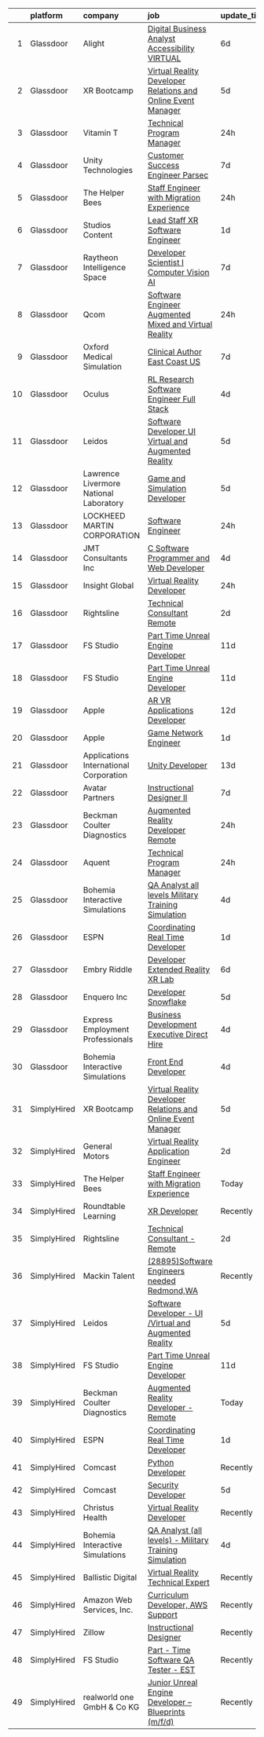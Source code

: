 

|    | platform    | company                                | job                                                                                                                                                                                                                                                                                                                                                                                                                                                                                                                                                                                                                                                                                                                                                                                                                                                                                                                                                                                                                                                                                                                                                                                                                                                                                                                                                                                                                                                                            | update_time   | location             |
|---:|:------------|:---------------------------------------|:-------------------------------------------------------------------------------------------------------------------------------------------------------------------------------------------------------------------------------------------------------------------------------------------------------------------------------------------------------------------------------------------------------------------------------------------------------------------------------------------------------------------------------------------------------------------------------------------------------------------------------------------------------------------------------------------------------------------------------------------------------------------------------------------------------------------------------------------------------------------------------------------------------------------------------------------------------------------------------------------------------------------------------------------------------------------------------------------------------------------------------------------------------------------------------------------------------------------------------------------------------------------------------------------------------------------------------------------------------------------------------------------------------------------------------------------------------------------------------|:--------------|:---------------------|
|  1 | Glassdoor   | Alight                                 | [Digital Business Analyst   Accessibility   VIRTUAL ](https://www.glassdoor.com/partner/jobListing.htm?pos=120&ao=1136043&s=58&guid=00000182c980321588da4433fe930099&src=GD_JOB_AD&t=SR&vt=w&cs=1_c19a0fbd&cb=1661237998630&jobListingId=1008074929776&jrtk=3-0-1gb4o0cn2m6pn801-1gb4o0cnk20b6000-4b10c927fff60ba8-)                                                                                                                                                                                                                                                                                                                                                                                                                                                                                                                                                                                                                                                                                                                                                                                                                                                                                                                                                                                                                                                                                                                                                           | 6d            | Chicago, IL          |
|  2 | Glassdoor   | XR Bootcamp                            | [Virtual Reality Developer Relations and Online Event Manager](https://www.glassdoor.com/partner/jobListing.htm?pos=117&ao=1136043&s=58&guid=00000182c980321588da4433fe930099&src=GD_JOB_AD&t=SR&vt=w&ea=1&cs=1_bb9480f5&cb=1661237998630&jobListingId=1008076540658&jrtk=3-0-1gb4o0cn2m6pn801-1gb4o0cnk20b6000-40360dfe05569299-)                                                                                                                                                                                                                                                                                                                                                                                                                                                                                                                                                                                                                                                                                                                                                                                                                                                                                                                                                                                                                                                                                                                                             | 5d            | Remote               |
|  3 | Glassdoor   | Vitamin T                              | [Technical Program Manager](https://www.glassdoor.com/partner/jobListing.htm?pos=112&ao=1110586&s=58&guid=00000182c980321588da4433fe930099&src=GD_JOB_AD&t=SR&vt=w&cs=1_449ad6a6&cb=1661237998629&jobListingId=1008086601387&cpc=AC285F3A3ECA6BB0&jrtk=3-0-1gb4o0cn2m6pn801-1gb4o0cnk20b6000-67c6287ecce68a37--6NYlbfkN0DMrcEu7yrtATojKJA7cEzGQ3FdRGWLh0CZQInL4ECGI6k5tN82kdM0cJmh4vC7Gggw8cacIuBudke9VRwAC5DRGprSKIKcx0RfO721pwjXJfDpKhi-a2AIuaaE1bv6tRYB4KvARZLAgdf5tOc01_UWgiF7ydGuqSYn3g3m9yszi8unaAAtGCD_hOEp10c2oYgIZEKpJWTlpeJ6l5Bp57nBlgwq1oPaUU_as-c9KyRlGPygfOjYUkEULwodGH7UzCZ8CIWlvmlW8917VhMg7uB-Eccp4SN5SRc7TbeYJ1ybz3UAJbY7SoLK_sym9luaVertxBMKEuozqaWPmbBdydnhnYgq8SpREpVLC0oYNkBlyMNl14z-S4lVo4y7h2iQ-blyj1XGU4CR3BLB8ThcOKD-_TbBpXWy3BXx4fBDX8jpt1JjFarEphTMnGWNse9pEHGM2BNqP0C8-dyrab4DBmtna5K8p5UTnNw%3D)                                                                                                                                                                                                                                                                                                                                                                                                                                                                                                                                                                                                                                                  | 24h           | Seattle, WA          |
|  4 | Glassdoor   | Unity Technologies                     | [Customer Success Engineer  Parsec](https://www.glassdoor.com/partner/jobListing.htm?pos=130&ao=1136043&s=58&guid=00000182c980321588da4433fe930099&src=GD_JOB_AD&t=SR&vt=w&cs=1_09244c32&cb=1661237998633&jobListingId=1008072440077&jrtk=3-0-1gb4o0cn2m6pn801-1gb4o0cnk20b6000-ce147e2fa8a4ca0d-)                                                                                                                                                                                                                                                                                                                                                                                                                                                                                                                                                                                                                                                                                                                                                                                                                                                                                                                                                                                                                                                                                                                                                                             | 7d            | Bellevue, WA         |
|  5 | Glassdoor   | The Helper Bees                        | [Staff Engineer with Migration Experience](https://www.glassdoor.com/partner/jobListing.htm?pos=127&ao=1136043&s=58&guid=00000182c980321588da4433fe930099&src=GD_JOB_AD&t=SR&vt=w&ea=1&cs=1_15641cc0&cb=1661237998632&jobListingId=1008085987439&jrtk=3-0-1gb4o0cn2m6pn801-1gb4o0cnk20b6000-d7c6135db8da38a0-)                                                                                                                                                                                                                                                                                                                                                                                                                                                                                                                                                                                                                                                                                                                                                                                                                                                                                                                                                                                                                                                                                                                                                                 | 24h           | Remote               |
|  6 | Glassdoor   | Studios Content                        | [Lead  Staff  XR Software Engineer](https://www.glassdoor.com/partner/jobListing.htm?pos=106&ao=1110586&s=58&guid=00000182c980321588da4433fe930099&src=GD_JOB_AD&t=SR&vt=w&cs=1_0ae684ad&cb=1661237998628&jobListingId=1008084142322&cpc=5EFBB0462F9C6B7A&jrtk=3-0-1gb4o0cn2m6pn801-1gb4o0cnk20b6000-52da17fde8def50e--6NYlbfkN0DAFTyt7pbDCC2JPO79CSdi1dIb81yjczP5qsKcZIxgiYm3-7g-689UM0rgypL64cqe_oj2KYsq9yQ42C_6Oqk-vvcsFRLPb8XJYqL8oZMsjjVg0BntxMODKJS6A1seYf_d8EpsNbB6kHhyEOHJ6U5H9SlVlgM019H8VqOoQx5xmNjZrJGN_WLesEsGqxnwbMPNR3xwA01hKdkksT9KeGLG6F6y6e5DlG_G2yQEYwXZ6FW3JYxZxbUBb9ocssBrfi-njuUkramqheOKkiiHXmdzC7JdcQ7MYEf7zSUhc70rpyKqgwdfG4QBqxtul8Li9rV_xrKiAM4tJ3A4x3i33bz6rmeEmOFvvDvSwlpf8-rlPy5owiq7S9QUZTZGruhXmscRs2HdvLgLAr0Jdyh_ndBEi2LP-bdyRftX_goBqGmSJLLCD_q8Ild_63ApsAV0f34%3D)                                                                                                                                                                                                                                                                                                                                                                                                                                                                                                                                                                                                                                                                          | 1d            | Glendale, CA         |
|  7 | Glassdoor   | Raytheon Intelligence   Space          | [Developer Scientist I   Computer Vision AI](https://www.glassdoor.com/partner/jobListing.htm?pos=128&ao=1136043&s=58&guid=00000182c980321588da4433fe930099&src=GD_JOB_AD&t=SR&vt=w&cs=1_c5155988&cb=1661237998633&jobListingId=1008072877099&jrtk=3-0-1gb4o0cn2m6pn801-1gb4o0cnk20b6000-4cc26cd412725a52-)                                                                                                                                                                                                                                                                                                                                                                                                                                                                                                                                                                                                                                                                                                                                                                                                                                                                                                                                                                                                                                                                                                                                                                    | 7d            | Cambridge, MA        |
|  8 | Glassdoor   | Qcom                                   | [Software Engineer   Augmented  Mixed and Virtual Reality](https://www.glassdoor.com/partner/jobListing.htm?pos=116&ao=1136043&s=58&guid=00000182c980321588da4433fe930099&src=GD_JOB_AD&t=SR&vt=w&cs=1_e0de465d&cb=1661237998629&jobListingId=1008086104832&jrtk=3-0-1gb4o0cn2m6pn801-1gb4o0cnk20b6000-f92fa02f8e93d358-)                                                                                                                                                                                                                                                                                                                                                                                                                                                                                                                                                                                                                                                                                                                                                                                                                                                                                                                                                                                                                                                                                                                                                      | 24h           | San Diego, CA        |
|  9 | Glassdoor   | Oxford Medical Simulation              | [Clinical Author  East Coast US](https://www.glassdoor.com/partner/jobListing.htm?pos=126&ao=1136043&s=58&guid=00000182c980321588da4433fe930099&src=GD_JOB_AD&t=SR&vt=w&cs=1_9fcb192e&cb=1661237998632&jobListingId=1008071896215&jrtk=3-0-1gb4o0cn2m6pn801-1gb4o0cnk20b6000-aefe6404ee752590-)                                                                                                                                                                                                                                                                                                                                                                                                                                                                                                                                                                                                                                                                                                                                                                                                                                                                                                                                                                                                                                                                                                                                                                                | 7d            | Boston, MA           |
| 10 | Glassdoor   | Oculus                                 | [RL Research Software Engineer   Full Stack](https://www.glassdoor.com/partner/jobListing.htm?pos=104&ao=1110586&s=58&guid=00000182c980321588da4433fe930099&src=GD_JOB_AD&t=SR&vt=w&cs=1_b42981d4&cb=1661237998628&jobListingId=1008078786577&cpc=75B6770C194DCF89&jrtk=3-0-1gb4o0cn2m6pn801-1gb4o0cnk20b6000-39bd0de3be1eda5c--6NYlbfkN0DYl4UJW4r1Vl7FEn6T9F-rD9lpC-0oMJVSiWjK_MGUd8e8cHXcpv6KPyjLHZEfqkVCSz7qx1TovhZCRjwQJx2RXIYbc6JW2AVnDCSsFmoLK9g7FJ4M3a7Zue-wdr_ufKm6lOamsim_oGI6m-ChnWmnkgJV8iiImW-b-0qYy657sPkmBDPowJUpkRtcewgwgosf0Obz9mvvj6cS5GDHQxjh3MX5R6HO78I6COlf6v8JxrvdfOLSIx3beF_l8meHOb4qWHPZgUgARPO9OWcqP8yMF4A79sPNo4T0JEExE3o5nPderVMO_EcvC12CpqLkg2YCHC6ps_CMMPoijNX2nEjwjDQhj9gUJATQCuYo9bgj80QIvDJgLTWrZclyxJen71LbuIdg0Li5J8PscOQT_7sujdkVr2YDX-zghkQ09DX6uLA931r_MF11hakYiX13sVnSJepJ91UiGexP2xUDRQ7lTIgkUKfyslrWlg-dCmEFHROTLGtkQptQLow9hcNBvlSULRg9-icACS7cgZZU2mZjbtOVplBGrNdrSTRO6rO8fES8LocHgVnOIyS3Gw-O9DAj8UmMdv23CtGCFb92wkX_bH37mFxytXz607EYVu2nwzAkwwPTNb-ZZdxL1zvySHEfzUOa9TnnrdxPbKOk30tbYi28CGwlWhmhf-iuiNdhRFleO9riOe0yDXgpBTFpancDBV9-ZF0zvQ86SUh-6RIqYSi5nOCb6lR0LGA--pM6pd07JEf9oEA0oHoYukRLVvdV9DFILMDerIZdpstgv5EgS2VQyAi-MztDGWWwAqJfYv3hzqpimFT3f1A9E1mLUgp8O9Gm-GcctKmz-jq6y3PMOFG16fghmfqnArnyVsomuzJ_5y8qijA8M2M_zeiy70uRyT_qcJLcY3awirgiDg-bRgWCtACGrDS9fzV3pCeOdOC91snQld42WkAUZS0in5U7tfqMAX-4ZvG36jm3POAwokWwJtQ9y1tJVZKrLDL1dFydSjrYkAn58uiM5Mo9A6f7h6BptCVyOMMypmKEIjEPGBVgfA6kSlk9l95KjOmGM1A8GHZiPjkGHe8A77ObhK4%3D) | 4d            | Seattle, WA          |
| 11 | Glassdoor   | Leidos                                 | [Software Developer   UI  Virtual and Augmented Reality](https://www.glassdoor.com/partner/jobListing.htm?pos=102&ao=1110586&s=58&guid=00000182c980321588da4433fe930099&src=GD_JOB_AD&t=SR&vt=w&cs=1_40a43478&cb=1661237998628&jobListingId=1008077271826&cpc=A0032DE20586B9BD&jrtk=3-0-1gb4o0cn2m6pn801-1gb4o0cnk20b6000-00cd903cd62788fc--6NYlbfkN0CZUO70VSdYKA8PR3jfrSh5ljhqJhfDt0PzQCMubt8cRihWbmqO_-Ccw6DGinMZCyJzkaFxd7N7OqMyGmEHSKB1kslckWKLwPCBcZhEd3jGlq5d3SmluoLsMVZyld88sLpr1kDfBznTNAO-J-XdWqpErp3ozdklj28lvMojXzqmC7KrdJSFEzheGnE0577I-YceSVCSnw3I11tnhAX-2WrajJ_v-yz3Et2sK9mlusZd6QO54_lU4HB0SfxBfd_8Q9M_ZZz6DTOVIRVWZSBTg1NyqJeJG2JTTDHGtqyZ8rFs-pabq8gOWoHOfrNVb2OCs6ihNm-AOyn9gTwPFygq-1ql5q9GYaOu9kbT_ijSPBNm6xNkt0uRqbN4QbVl_h4szMTi9qrJw5RGD98x1W4Ija_Ff6cSqrXzKkkJyl7rvIJNBZBlXSt3b8mXUTim-T67LYe-O-7QoGRffBa2I9YSqxIKh9jK2suTfbEV2ZINxXl5W3oRGy9ilOGhZMasRJzixYzQmg_sWC4ZJO87XN0e5Zu4sn_kZHyVWV6x7dmyyNO4U4murT3XRnlNtBV6WkTcDNRL0ZAXXVn1n_AmbwlBSVGW5vaN-mfFTAHR71J8E2402P4bsSVV5y42)                                                                                                                                                                                                                                                                                                                                                                                                                                                                   | 5d            | Bethesda, MD         |
| 12 | Glassdoor   | Lawrence Livermore National Laboratory | [Game and Simulation Developer](https://www.glassdoor.com/partner/jobListing.htm?pos=122&ao=1136043&s=58&guid=00000182c980321588da4433fe930099&src=GD_JOB_AD&t=SR&vt=w&cs=1_8d44e5de&cb=1661237998630&jobListingId=1008076483323&jrtk=3-0-1gb4o0cn2m6pn801-1gb4o0cnk20b6000-9e68e00d5c18058c-)                                                                                                                                                                                                                                                                                                                                                                                                                                                                                                                                                                                                                                                                                                                                                                                                                                                                                                                                                                                                                                                                                                                                                                                 | 5d            | Livermore, CA        |
| 13 | Glassdoor   | LOCKHEED MARTIN CORPORATION            | [Software Engineer](https://www.glassdoor.com/partner/jobListing.htm?pos=124&ao=1136043&s=58&guid=00000182c980321588da4433fe930099&src=GD_JOB_AD&t=SR&vt=w&cs=1_05b2af13&cb=1661237998630&jobListingId=1008087378236&jrtk=3-0-1gb4o0cn2m6pn801-1gb4o0cnk20b6000-23d35b3580a486c7-)                                                                                                                                                                                                                                                                                                                                                                                                                                                                                                                                                                                                                                                                                                                                                                                                                                                                                                                                                                                                                                                                                                                                                                                             | 24h           | Bethesda, MD         |
| 14 | Glassdoor   | JMT Consultants Inc                    | [C  Software Programmer and Web Developer](https://www.glassdoor.com/partner/jobListing.htm?pos=121&ao=1136043&s=58&guid=00000182c980321588da4433fe930099&src=GD_JOB_AD&t=SR&vt=w&ea=1&cs=1_4f0d05cc&cb=1661237998630&jobListingId=1008078553025&jrtk=3-0-1gb4o0cn2m6pn801-1gb4o0cnk20b6000-7290d635d20875e0-)                                                                                                                                                                                                                                                                                                                                                                                                                                                                                                                                                                                                                                                                                                                                                                                                                                                                                                                                                                                                                                                                                                                                                                 | 4d            | Atlanta, GA          |
| 15 | Glassdoor   | Insight Global                         | [Virtual Reality Developer](https://www.glassdoor.com/partner/jobListing.htm?pos=107&ao=1110586&s=58&guid=00000182c980321588da4433fe930099&src=GD_JOB_AD&t=SR&vt=w&cs=1_a97b151d&cb=1661237998628&jobListingId=1008085662947&cpc=654405A9B1E0A9F5&jrtk=3-0-1gb4o0cn2m6pn801-1gb4o0cnk20b6000-b672cc579aff1b8d--6NYlbfkN0BKkHZu3wF05EeDimN_p6sYpKCMArvwa95YdH7UpkaBCqc7l59ErwqcBcgQZCUm6hiub7w6EmOXB-hQkhu-NibfSlYijYzqdr_-WfKWwDf_TFfBiOPuFPOArXv1yGSigxW99jrJb4JMafaM_bqxQGT7da7A3H3ATa-neHYcocURJrNaPuT4BEy9MOItWRRwTcmHUXIwJ_L6QOgYQXyMZdpIp_iaPId-VQaml1idjFkHuKNa6zqTUAqtCGJaJ4au7rBkvLpouRtNjR-zmh43grXimRNBZ7A-GXaRhxZffftp4ms-YNpN20JR6DWRKwmFIYQkyCu5Y_UT7Wo9cpAnIe-Q73L6EPjmOd3njh8_ZhlSwb_nQl2zliXk1kV88mvGUsqDaQl3ROdl1HF-9M_wMWsS2TqNOJwMEdh81j2jJPdgBzXY8REAHuyLELm6MHbSspLKERf4K0tbLa7zwKrxL2N2kz1zVVZZ81fXXXNsISFTRw%3D%3D)                                                                                                                                                                                                                                                                                                                                                                                                                                                                                                                                                                                                                                    | 24h           | Reston, VA           |
| 16 | Glassdoor   | Rightsline                             | [Technical Consultant   Remote](https://www.glassdoor.com/partner/jobListing.htm?pos=119&ao=1136043&s=58&guid=00000182c980321588da4433fe930099&src=GD_JOB_AD&t=SR&vt=w&ea=1&cs=1_b16d0e00&cb=1661237998630&jobListingId=1008082533576&jrtk=3-0-1gb4o0cn2m6pn801-1gb4o0cnk20b6000-b28c18853c3c68fb-)                                                                                                                                                                                                                                                                                                                                                                                                                                                                                                                                                                                                                                                                                                                                                                                                                                                                                                                                                                                                                                                                                                                                                                            | 2d            | Los Angeles, CA      |
| 17 | Glassdoor   | FS Studio                              | [Part Time Unreal Engine Developer](https://www.glassdoor.com/partner/jobListing.htm?pos=115&ao=1136043&s=58&guid=00000182c980321588da4433fe930099&src=GD_JOB_AD&t=SR&vt=w&cs=1_ae945345&cb=1661237998629&jobListingId=1008067102163&jrtk=3-0-1gb4o0cn2m6pn801-1gb4o0cnk20b6000-a990c51b6cabe093-)                                                                                                                                                                                                                                                                                                                                                                                                                                                                                                                                                                                                                                                                                                                                                                                                                                                                                                                                                                                                                                                                                                                                                                             | 11d           | Remote               |
| 18 | Glassdoor   | FS Studio                              | [Part Time Unreal Engine Developer](https://www.glassdoor.com/partner/jobListing.htm?pos=114&ao=1136043&s=58&guid=00000182c980321588da4433fe930099&src=GD_JOB_AD&t=SR&vt=w&ea=1&cs=1_5a27070a&cb=1661237998629&jobListingId=1008067041743&jrtk=3-0-1gb4o0cn2m6pn801-1gb4o0cnk20b6000-6bf5bcf63a3e2505-)                                                                                                                                                                                                                                                                                                                                                                                                                                                                                                                                                                                                                                                                                                                                                                                                                                                                                                                                                                                                                                                                                                                                                                        | 11d           | Remote               |
| 19 | Glassdoor   | Apple                                  | [AR VR Applications Developer](https://www.glassdoor.com/partner/jobListing.htm?pos=108&ao=1110586&s=58&guid=00000182c980321588da4433fe930099&src=GD_JOB_AD&t=SR&vt=w&cs=1_c9a76720&cb=1661237998629&jobListingId=1008064548798&cpc=F41FEAB56D215062&jrtk=3-0-1gb4o0cn2m6pn801-1gb4o0cnk20b6000-5b18afaa85b6f89c--6NYlbfkN0BvKrLyj5gPmtZO9T8euul8TCxuuKNOtzRJOomxnwSEodTz2Bc-sPZlbtkML8D-m4oxb_hpOtMKg-ZWAJOl8Gt0osaIcQnV1Vxg6fD3dWLJ_HF7jZsKhKZ-5fAeIli_bHF2Z_f6m9oie3yysZsUZa-WVwUykagV7lo4oQuDqlIsPatlLiD_5zPcGU0mHDzLo6P9DU1kZd5jmt2IZK7MPCyFPe9zGcIm7nb0DlZi67JaWKIOiP2HQ8cHwxCVT1xQihy9Vyp8NtxaLJobhMsWnUKyHRyMYHmznZqFXAamB6PYcf7PYOO7TZuvsCO01vajNrGAM5DpeReD3Y0VGrG7U2pDhcHjx6dslRRypfYK_IrH1i_VMdAE2kO0H75_VoRETQFk6Hxa6q0B03AcKTbrERnw7pBQ1ohd0LBdGjX1bB8Rj3pC9hmPMcJRIZHpF8U8R6PJkxkk86S6i0Vvo3Wnpy1NWMtNDddkHWuTAIhL0Z3-19KCzfVvbreTR30Z43HIqNQKLWRbuoF2vvfPMiLV1nLjhBTTrckPpClIQgbAQ5jSTQnssGxnsTRNTYyDA9c7v2-m73JZrbeoMR_3jyLsx81Z12fEdJWAZzsN1y_oFFzkXIrAj4k-ohdyhmbmqCedbepRcugthrl3FR9FPl1afR_7a0pk3jF39rzh_yazy44ygestoguQFvy6AuPEREhisL-ukjNsyOJPzkRrqRNIfvwIiQCOdve2V3AbmteMMDYxoupoK7SFIzZ8YNaSy4DnTXHAJHUSXlgsy0AZI0cmkeUiPTmPUdP-skccZY3-z06KQ6NhFPHL1l68l7aN7FHxM6ZETpvc5k5kj7hMuClZ5IS6S6543cbGCsO2QhzJDRtP737Ek2TBqckCAJyhok5QCQ2wlRUM4QSkXDGhXk1diy93PgujSlW7TiYTYcli37JtdoCtYtH1bMXD-aC0YKppn_TD8SqwV2PwXw%3D%3D)                                                                                                                                 | 12d           | Boulder, CO          |
| 20 | Glassdoor   | Apple                                  | [Game Network Engineer](https://www.glassdoor.com/partner/jobListing.htm?pos=109&ao=1110586&s=58&guid=00000182c980321588da4433fe930099&src=GD_JOB_AD&t=SR&vt=w&cs=1_5e2cedde&cb=1661237998629&jobListingId=1008084352778&cpc=3BA4CE39D5B5DEF5&jrtk=3-0-1gb4o0cn2m6pn801-1gb4o0cnk20b6000-0eebe14d3a1350bf--6NYlbfkN0BvKrLyj5gPmtZO9T8euul8TCxuuKNOtzRJOomxnwSEodTz2Bc-sPZl29JElYHfcoQh2CHthAclW31PwahUMPiq0T64AkytA8jlmhLffKzLjGO3jno4_3oSyrs5rH26pVd0-4LMSvBdNa25BFeT4ULo_lF5BtS_mWou2u-xHtI7hwk19X1eJtYdUNQkqUPhC-xzTLinDGFGHkOo722FhlTpjaQalgIDJqqYzkPwBTrJot8_mRQdCzOxPaXPRfRw72WR43sTuDSCMea0jMOnaIAI5icJUsVdtdlUe6cnLxPwjuk0l7F4lQECjnVLdQcHkMOjMvylOCF-QB1hJr28_RyVZGA3QB9kNHRcs6uNhl16iU0cx1AX6sg5k__GP88Wgi-TNzpSXKBv-pZPsF-i8MeCpWP5TgN5DEX3Y6gjk1R9hPPdTi2fetq4m6ZYekybThE7SWNMJC5zMYESnlvo2WRykZsU3fqhnx6nFw803fBZH1wEM8hmv6QcB2Z4lhhYXUtJw2DD55cUVr3eJ9OLKZmIdN8w3EyVRdT4eLCRad1I8UcXOECuhiu_OC0s6AZSN_hwsJlAMMpd8l60IbNPEd36taEmOEj7oQHwEZ2mgtrLVAcdviErqWBkIO8bbu5DIJNSO5wbF1oonhRP6pzqTtJnraw0G6IJWKCvkxZ_zz0Y4JXeB-YjY-yiiDoOAWwDs3RzwJ_bUIJOSHbnqr3LVxUZWobNaGHfSWHeG6LoZTTw22-yOdzlYG7b4zeW-L-EFy3fC6uNNSQC6AuU_-F81-25FGGBsgDldr7DvTaGi0mDldrjHaVLdz1LFyDbBkpCtgeCghpg0kyQECrnwxNq5RM3Q8_BBHHdAH1_ELjTvC0Xhqrx_nX482CzVpEGMGd3OWYTLifv4k_dRVa5B42zePfP6RRH3QOuHUKGvD4mvfTiZz7Mqzmj_cM0jTkWUrsnyQWLuCTe_Hm6cg%3D%3D)                                                                                                                                        | 1d            | Culver City, CA      |
| 21 | Glassdoor   | Applications International Corporation | [Unity Developer](https://www.glassdoor.com/partner/jobListing.htm?pos=101&ao=1110586&s=58&guid=00000182c980321588da4433fe930099&src=GD_JOB_AD&t=SR&vt=w&ea=1&cs=1_f8ff0506&cb=1661237998628&jobListingId=1008063343561&cpc=88FE657033F128A5&jrtk=3-0-1gb4o0cn2m6pn801-1gb4o0cnk20b6000-d2c8f4e37a635e67--6NYlbfkN0AS3oPsAAmCngCu4U51_2RxXyfS7TdWOFtWPOafNW52IwBtI59ZXPdtfA3svvnxya3IhrtIKjp-_N6sisgsKzSxprYS_YTJd_wl0lpONz31S7cWSlyk53jxFlw1zEgS45L7xh_Qm5NdssYe6ZlPZIHIsG1HV9E73ViLQpOpzxJIQP-E5wNvLwv0J4ilgglH_hfsLgTwEYCpI_koNwFYuLEoojh5_N3JJnkCmnxMda_TJeUzxXDJ5kB7OmevzEh5xCSZHihEK3AsX5NpzoMMve3-QcmtMLgjnAR4SADHOOND_OpyAGjNt9_S62nLREKumnFDaOEkKxGOqs5AWXebBNto09Jwx9K_DDIr_jutO3v7jYxBw7JlZ_WQridOoLNopaJlFKOG5NJMnYg5Z-fU-88QQokxNkJFygZQpZ-GutFrjGNK1RjBik0U4thcTifyfJ19GynQGiXJJ42vqyFNebR6pqQYA5UdAiPPzFO35zIEoUsFlFWEA7UKDMYSjRo1vCw%3D)                                                                                                                                                                                                                                                                                                                                                                                                                                                                                                                                                                                                                       | 13d           | San Diego, CA        |
| 22 | Glassdoor   | Avatar Partners                        | [Instructional Designer II](https://www.glassdoor.com/partner/jobListing.htm?pos=105&ao=1110586&s=58&guid=00000182c980321588da4433fe930099&src=GD_JOB_AD&t=SR&vt=w&ea=1&cs=1_429dbd41&cb=1661237998629&jobListingId=1008071905511&cpc=5E31031E1AFF45A7&jrtk=3-0-1gb4o0cn2m6pn801-1gb4o0cnk20b6000-21d0207488481c95--6NYlbfkN0CSE3POay3L6XNXi0aipSscdc1Zs2V3vZI2w3p7sV-Wv1bIWmPceOZiv0zhHpyXaxL7EL9HKTarCfZAPQSHMSwr9aIO0JG-vXCLOAQRlllkeZpUuIgedCyLxO4NVE-6tZUAxB_ME5cAyxCiu2ir9Y5FqnNy--TBFx0J4afeOTMLw1SnPadEH2ObDbzlenXyUZT95urINXUZgL9dzBQrI4IMsv4HuSzj359gRBm6jlhSK5Vd7DR1lojcg06gh9KAxeKrKccyxLA9kqgK0a-JETpDjQ-tPKBhLvgpYOoIIAwqmEmHcMdMSZWHHVT_fzY7MwhK61tWVl1vls0gx6A9uYfE9c8P6Bzccdk_99ev7UtJYzS2WQ3RwToofA4stowGf1N8_gvewHxqBq8BqDd1W2TWxUJ41VwC6jgDPSio6NQEkBrSLyzNCb4wQIH-gzB8SA-e9UBMBdLze4DhEuZhVsNtchNvG2xTXb7vsqVPUjFRIdgo0WCt1LRZQ9XJKax6_W8%3D)                                                                                                                                                                                                                                                                                                                                                                                                                                                                                                                                                                                                             | 7d            | Remote               |
| 23 | Glassdoor   | Beckman Coulter Diagnostics            | [Augmented Reality Developer   Remote](https://www.glassdoor.com/partner/jobListing.htm?pos=113&ao=1136043&s=58&guid=00000182c980321588da4433fe930099&src=GD_JOB_AD&t=SR&vt=w&cs=1_f75b15ca&cb=1661237998629&jobListingId=1008087472210&jrtk=3-0-1gb4o0cn2m6pn801-1gb4o0cnk20b6000-8eaeb65448d4c5a8-)                                                                                                                                                                                                                                                                                                                                                                                                                                                                                                                                                                                                                                                                                                                                                                                                                                                                                                                                                                                                                                                                                                                                                                          | 24h           | New York, NY         |
| 24 | Glassdoor   | Aquent                                 | [Technical Program Manager](https://www.glassdoor.com/partner/jobListing.htm?pos=110&ao=1110586&s=58&guid=00000182c980321588da4433fe930099&src=GD_JOB_AD&t=SR&vt=w&cs=1_76ef83ed&cb=1661237998629&jobListingId=1008086772699&cpc=B101C867B3EF2D75&jrtk=3-0-1gb4o0cn2m6pn801-1gb4o0cnk20b6000-760082170a49466b--6NYlbfkN0DMrcEu7yrtATojKJA7cEzGQ3FdRGWLh0CZQInL4ECGI9gD0Wolx9R2v-Aex0-GK04kX544nbyaW9m-XGE4g-shrf44UdULG7N2EPRZjyj5Xa9IJcEC4Cob7tRK_d32mXBT_zg9kBKQ_1XbX73ZUI3PtoEdAe1djfEzjWiqolRQlRFyvHSLQWaHo7j9jj43P6QyGtBf6Zb8hDlwE2OfnTvGpnHA7aStOdld3_RnuUxQIGmbdhCNbJXqz-UVuHDa-PPnVDMEJDzZryJ-1pksmk6FXwaAXBKalhAr6XOF_CLRhSIIKiLboM1wE8w48KQo2xaXvSAJQhfORA0fiDgbS8HgwrFZBw3610pZYSfM7PDa4t_hXr2ZcN5S9psjsgHYNCXuKbcxls0Z5BI9_uXMwMzv3VsHj4UtztSq9LpCSiGfmzmmBp2pBGQc33kydcnMgz5tyMwQp6M_93UP_P07Y3ZE)                                                                                                                                                                                                                                                                                                                                                                                                                                                                                                                                                                                                                                                                | 24h           | Seattle, WA          |
| 25 | Glassdoor   | Bohemia Interactive Simulations        | [QA Analyst  all levels    Military Training Simulation](https://www.glassdoor.com/partner/jobListing.htm?pos=129&ao=1136043&s=58&guid=00000182c980321588da4433fe930099&src=GD_JOB_AD&t=SR&vt=w&ea=1&cs=1_667a2434&cb=1661237998633&jobListingId=1008079811378&jrtk=3-0-1gb4o0cn2m6pn801-1gb4o0cnk20b6000-470b1a2d411ad420-)                                                                                                                                                                                                                                                                                                                                                                                                                                                                                                                                                                                                                                                                                                                                                                                                                                                                                                                                                                                                                                                                                                                                                   | 4d            | Orlando, FL          |
| 26 | Glassdoor   | ESPN                                   | [Coordinating Real Time Developer](https://www.glassdoor.com/partner/jobListing.htm?pos=103&ao=1110586&s=58&guid=00000182c980321588da4433fe930099&src=GD_JOB_AD&t=SR&vt=w&cs=1_d23c36dd&cb=1661237998628&jobListingId=1008083924554&cpc=6FC5BA77C9A4CD78&jrtk=3-0-1gb4o0cn2m6pn801-1gb4o0cnk20b6000-4cef1231aee6559d--6NYlbfkN0DAFTyt7pbDCC2JPO79CSdi1dIb81yjczP5qsKcZIxgiYm3-7g-689Ur9xqU8QiYHUS8egt5HEXbCqf9IEst1x0Ro6AnMW-4u9UrYH0zn4DrXX1smrEoxkL_EkTyhGjp2KcraoKlroD_d6OJcw_J0Y5W77BbspEnJOqfe_y0dUvarBF-FG-GMBf-tHn6ROpOJ8b6Ry-w-eHK0z74V5VXJYFf7PznjwuBvSk_e5v0xENXiJuzYoxGiLTrtxGzNkhchG1GYhh12wPpNX4o-P0ODliO3s6p25ZMO7E--rAn-SW9ndkqdUTRCj5G_2nEzJ3LIWaMnTaMaAyoZ_CSaq8GbsY-SRKfc9YRlaV2TaC3pWh_qY5oJJZe9nANKn6M_TK_ejl57-Lg64A5RlVLeZySR0GlLRqlqI19sLPhh3gCnWEhDer68ylwVCt45benW90d0o%3D)                                                                                                                                                                                                                                                                                                                                                                                                                                                                                                                                                                                                                                                                           | 1d            | Bristol, CT          |
| 27 | Glassdoor   | Embry Riddle                           | [Developer  Extended Reality  XR  Lab](https://www.glassdoor.com/partner/jobListing.htm?pos=123&ao=1136043&s=58&guid=00000182c980321588da4433fe930099&src=GD_JOB_AD&t=SR&vt=w&cs=1_f7379248&cb=1661237998630&jobListingId=1008073514713&jrtk=3-0-1gb4o0cn2m6pn801-1gb4o0cnk20b6000-defe878c6fdafb5b-)                                                                                                                                                                                                                                                                                                                                                                                                                                                                                                                                                                                                                                                                                                                                                                                                                                                                                                                                                                                                                                                                                                                                                                          | 6d            | Daytona Beach, FL    |
| 28 | Glassdoor   | Enquero Inc                            | [Developer   Snowflake](https://www.glassdoor.com/partner/jobListing.htm?pos=125&ao=1136043&s=58&guid=00000182c980321588da4433fe930099&src=GD_JOB_AD&t=SR&vt=w&cs=1_ae633216&cb=1661237998630&jobListingId=1008075563857&jrtk=3-0-1gb4o0cn2m6pn801-1gb4o0cnk20b6000-77a577ee7a62de20-)                                                                                                                                                                                                                                                                                                                                                                                                                                                                                                                                                                                                                                                                                                                                                                                                                                                                                                                                                                                                                                                                                                                                                                                         | 5d            | Milpitas, CA         |
| 29 | Glassdoor   | Express Employment Professionals       | [Business Development Executive  Direct Hire ](https://www.glassdoor.com/partner/jobListing.htm?pos=111&ao=1110586&s=58&guid=00000182c980321588da4433fe930099&src=GD_JOB_AD&t=SR&vt=w&ea=1&cs=1_d1048119&cb=1661237998629&jobListingId=1008079564005&cpc=451933188B21919D&jrtk=3-0-1gb4o0cn2m6pn801-1gb4o0cnk20b6000-21a3fe712c3d527a--6NYlbfkN0BSnN0LMyOAGGxrx9LRLb9hpZopguP9_EtaW0NMG3m5QXMmFFuPkVxu5VHpdXPNUtNBE00hNcsVl0Mv68kxMHZqol9ov7BFEotg6FogiP8A1cpWMl4leDwqpW_2jVUMbjo77kQRJf_6MHhArBDi6Z3pDbX4VQUMtZ3p8-bQsCvPSUsoE24YrVms6Y-YJ53U_fDAegtBplPTNm8fibPTGAnHNzptLD1e7rmM-9mGHnvxuiFJbDceGRmg3wZB77d8r_ebMk58d9Hxg94DziQvsbB2o7VLWEfZIDpOz5Clls34mPkz-XARbWPVN340nTVzFos4TrpcmwCX3UjpG4wMH2XITj2xiIinCOTr1A1vxvUwNz_H0O8Hwakw3aibK68hGZkpB0n_zGlcKTIj0QknG1u2b5C7fHgqzIef1uEJgCdvPaqEqQGKKmlrj92vQ7wTx3JabsCA8VVOuAzAP4G-f0zltK79iLv7DkvHE2onRgm_17OVKCgaoe-CGr31edRhQ1BpIuz7BGJDKQ%3D%3D)                                                                                                                                                                                                                                                                                                                                                                                                                                                                                                                                                                            | 4d            | Sterling Heights, MI |
| 30 | Glassdoor   | Bohemia Interactive Simulations        | [Front End Developer](https://www.glassdoor.com/partner/jobListing.htm?pos=118&ao=1136043&s=58&guid=00000182c980321588da4433fe930099&src=GD_JOB_AD&t=SR&vt=w&ea=1&cs=1_405abbef&cb=1661237998630&jobListingId=1008079811370&jrtk=3-0-1gb4o0cn2m6pn801-1gb4o0cnk20b6000-53a20cdc08c35093-)                                                                                                                                                                                                                                                                                                                                                                                                                                                                                                                                                                                                                                                                                                                                                                                                                                                                                                                                                                                                                                                                                                                                                                                      | 4d            | Pittsburgh, PA       |
| 31 | SimplyHired | XR Bootcamp                            | [Virtual Reality Developer Relations and Online Event Manager](https://www.simplyhired.com/job/mCET7HO2lCRjR3lyagUhfHAm_YLwOyEynvKiC74KvveoAO47oHkLeQ?q=virtual+reality+developer)                                                                                                                                                                                                                                                                                                                                                                                                                                                                                                                                                                                                                                                                                                                                                                                                                                                                                                                                                                                                                                                                                                                                                                                                                                                                                             | 5d            | Remote               |
| 32 | SimplyHired | General Motors                         | [Virtual Reality Application Engineer](https://www.simplyhired.com/job/YBkBsFjeUEQw70oeKCblo8TF7W8COQXNcd2gPP_IOBxdnfPWipWvSw?q=virtual+reality+developer)                                                                                                                                                                                                                                                                                                                                                                                                                                                                                                                                                                                                                                                                                                                                                                                                                                                                                                                                                                                                                                                                                                                                                                                                                                                                                                                     | 2d            | United States        |
| 33 | SimplyHired | The Helper Bees                        | [Staff Engineer with Migration Experience](https://www.simplyhired.com/job/blDyLfErFsQZe1sa3qIvNh4YihqmIwDhPGzNEY52FM0jaArdmhuLXw?q=virtual+reality+developer)                                                                                                                                                                                                                                                                                                                                                                                                                                                                                                                                                                                                                                                                                                                                                                                                                                                                                                                                                                                                                                                                                                                                                                                                                                                                                                                 | Today         | Remote               |
| 34 | SimplyHired | Roundtable Learning                    | [XR Developer](https://www.simplyhired.com/job/wOQuZ9koRYUSm1hEeqD5cBAg2gv6ZaNx9lP6DooZsrvy6adzC62lYg?q=virtual+reality+developer)                                                                                                                                                                                                                                                                                                                                                                                                                                                                                                                                                                                                                                                                                                                                                                                                                                                                                                                                                                                                                                                                                                                                                                                                                                                                                                                                             | Recently      | Chagrin Falls, OH    |
| 35 | SimplyHired | Rightsline                             | [Technical Consultant - Remote](https://www.simplyhired.com/job/O1YEjbT-OffG_BwZZLDDR_MXR4qqjlBM_OSXUD7ABebGyUjYRzDpOg?q=virtual+reality+developer)                                                                                                                                                                                                                                                                                                                                                                                                                                                                                                                                                                                                                                                                                                                                                                                                                                                                                                                                                                                                                                                                                                                                                                                                                                                                                                                            | 2d            | Los Angeles, CA      |
| 36 | SimplyHired | Mackin Talent                          | [(28895)Software Engineers needed Redmond,WA](https://www.simplyhired.com/job/RAmRW9gqxODU-wmTOjoQM4kUXpWD3xg6NVCLdQECS8wQdHqhwFymAQ?q=virtual+reality+developer)                                                                                                                                                                                                                                                                                                                                                                                                                                                                                                                                                                                                                                                                                                                                                                                                                                                                                                                                                                                                                                                                                                                                                                                                                                                                                                              | Recently      | Redmond, WA          |
| 37 | SimplyHired | Leidos                                 | [Software Developer - UI /Virtual and Augmented Reality](https://www.simplyhired.com/job/juwEm1hsAXUS1tXF-kvMfvVAs4m8Lg65eg1dZhCoCjUSoF_t2fN_5A?q=virtual+reality+developer)                                                                                                                                                                                                                                                                                                                                                                                                                                                                                                                                                                                                                                                                                                                                                                                                                                                                                                                                                                                                                                                                                                                                                                                                                                                                                                   | 5d            | Bethesda, MD         |
| 38 | SimplyHired | FS Studio                              | [Part Time Unreal Engine Developer](https://www.simplyhired.com/job/bbNgzorYub0yDvUnoYSRIfcuDpvweBcF6i2S6vlj4XYStWi176Vmgg?q=virtual+reality+developer)                                                                                                                                                                                                                                                                                                                                                                                                                                                                                                                                                                                                                                                                                                                                                                                                                                                                                                                                                                                                                                                                                                                                                                                                                                                                                                                        | 11d           | Remote               |
| 39 | SimplyHired | Beckman Coulter Diagnostics            | [Augmented Reality Developer - Remote](https://www.simplyhired.com/job/BENKFUiPiOGd7NnZxCUDDfnfvXKPu5VZW7UgNI7rEFaIlZc_QEGZdA?q=virtual+reality+developer)                                                                                                                                                                                                                                                                                                                                                                                                                                                                                                                                                                                                                                                                                                                                                                                                                                                                                                                                                                                                                                                                                                                                                                                                                                                                                                                     | Today         | New York, NY         |
| 40 | SimplyHired | ESPN                                   | [Coordinating Real Time Developer](https://www.simplyhired.com/job/fHmsGFZJwnU50poRQW-bViusmHUKVB2wOZWHsXucHtFh3x7uW0UtXw?q=virtual+reality+developer)                                                                                                                                                                                                                                                                                                                                                                                                                                                                                                                                                                                                                                                                                                                                                                                                                                                                                                                                                                                                                                                                                                                                                                                                                                                                                                                         | 1d            | Bristol, CT          |
| 41 | SimplyHired | Comcast                                | [Python Developer](https://www.simplyhired.com/job/EbU8Va7ds2hybH-LhH87VYrIokvPhARrjoTIYyyFyCfvh7D_2KnFrg?q=virtual+reality+developer)                                                                                                                                                                                                                                                                                                                                                                                                                                                                                                                                                                                                                                                                                                                                                                                                                                                                                                                                                                                                                                                                                                                                                                                                                                                                                                                                         | Recently      | Philadelphia, PA     |
| 42 | SimplyHired | Comcast                                | [Security Developer](https://www.simplyhired.com/job/MQ9J4ZMp5UZ8-vJIp9dz7mqRlWo4O4ZtTlc5AAl9fc-MSinEEdVH5g?q=virtual+reality+developer)                                                                                                                                                                                                                                                                                                                                                                                                                                                                                                                                                                                                                                                                                                                                                                                                                                                                                                                                                                                                                                                                                                                                                                                                                                                                                                                                       | 5d            | Philadelphia, PA     |
| 43 | SimplyHired | Christus Health                        | [Virtual Reality Developer](https://www.simplyhired.com/job/3nyxlvpfDtS3dl_QHDeZcdAQezzoBUYdCV54iNzUzqqt_z2IF5ozbw?q=virtual+reality+developer)                                                                                                                                                                                                                                                                                                                                                                                                                                                                                                                                                                                                                                                                                                                                                                                                                                                                                                                                                                                                                                                                                                                                                                                                                                                                                                                                | Recently      | Irving, TX           |
| 44 | SimplyHired | Bohemia Interactive Simulations        | [QA Analyst (all levels) - Military Training Simulation](https://www.simplyhired.com/job/TsNI_z1XveSWiEJzqAsKx3HWVRSgQ0ksgSyaPLSbxYDhIXSNW6-rcg?q=virtual+reality+developer)                                                                                                                                                                                                                                                                                                                                                                                                                                                                                                                                                                                                                                                                                                                                                                                                                                                                                                                                                                                                                                                                                                                                                                                                                                                                                                   | 4d            | Orlando, FL          |
| 45 | SimplyHired | Ballistic Digital                      | [Virtual Reality Technical Expert](https://www.simplyhired.com/job/3_Z9PvPR1KdAK9FvakgJUX5eoOunP3Vdusvs2xDkQg0VEPa7Ew4k8g?q=virtual+reality+developer)                                                                                                                                                                                                                                                                                                                                                                                                                                                                                                                                                                                                                                                                                                                                                                                                                                                                                                                                                                                                                                                                                                                                                                                                                                                                                                                         | Recently      | Williamsburg, VA     |
| 46 | SimplyHired | Amazon Web Services, Inc.              | [Curriculum Developer, AWS Support](https://www.simplyhired.com/job/VJ2mxpB_C3RiZ9WEdGHt_L8L7tDgh2uUlbSQc1Inzt2mb5hjGzhRXQ?q=virtual+reality+developer)                                                                                                                                                                                                                                                                                                                                                                                                                                                                                                                                                                                                                                                                                                                                                                                                                                                                                                                                                                                                                                                                                                                                                                                                                                                                                                                        | Recently      | Remote               |
| 47 | SimplyHired | Zillow                                 | [Instructional Designer](https://www.simplyhired.com/job/Sz8UpLpOtW2iMiVKkGCCaLdLcXP5QTQucu96qxeObw90hM7TUNkajQ?q=virtual+reality+developer)                                                                                                                                                                                                                                                                                                                                                                                                                                                                                                                                                                                                                                                                                                                                                                                                                                                                                                                                                                                                                                                                                                                                                                                                                                                                                                                                   | Recently      | Remote               |
| 48 | SimplyHired | FS Studio                              | [Part - Time Software QA Tester - EST](https://www.simplyhired.com/job/cG4e5xdYyNnSffr7_IIr4GYo41tkzpquUBz8ngNtyoqNC1_1jOFfEA?q=virtual+reality+developer)                                                                                                                                                                                                                                                                                                                                                                                                                                                                                                                                                                                                                                                                                                                                                                                                                                                                                                                                                                                                                                                                                                                                                                                                                                                                                                                     | Recently      | Remote               |
| 49 | SimplyHired | realworld one GmbH & Co KG             | [Junior Unreal Engine Developer – Blueprints (m/f/d)](https://www.simplyhired.com/job/H2rlpjI94ByxelMAay-okMt8W8U885ZFqKmTh28cY0jZYYBO0O0Mwg?q=virtual+reality+developer)                                                                                                                                                                                                                                                                                                                                                                                                                                                                                                                                                                                                                                                                                                                                                                                                                                                                                                                                                                                                                                                                                                                                                                                                                                                                                                      | Recently      | Remote               |